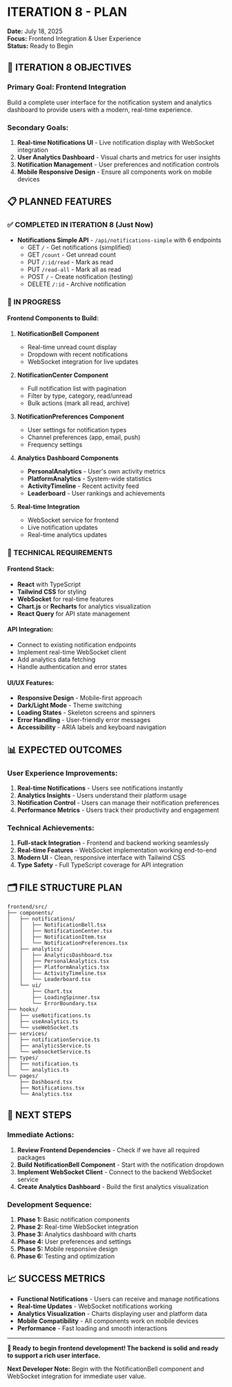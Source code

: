 # ITERATION 8 - PLAN

**Date:** July 18, 2025  
**Focus:** Frontend Integration & User Experience  
**Status:** Ready to Begin

## 🎯 ITERATION 8 OBJECTIVES

### Primary Goal: Frontend Integration

Build a complete user interface for the notification system and analytics dashboard to provide users with a modern, real-time experience.

### Secondary Goals:

1. **Real-time Notifications UI** - Live notification display with WebSocket integration
2. **User Analytics Dashboard** - Visual charts and metrics for user insights
3. **Notification Management** - User preferences and notification controls
4. **Mobile Responsive Design** - Ensure all components work on mobile devices

## 📋 PLANNED FEATURES

### ✅ COMPLETED IN ITERATION 8 (Just Now)

- **Notifications Simple API** - `/api/notifications-simple` with 6 endpoints
  - GET `/` - Get notifications (simplified)
  - GET `/count` - Get unread count
  - PUT `/:id/read` - Mark as read
  - PUT `/read-all` - Mark all as read
  - POST `/` - Create notification (testing)
  - DELETE `/:id` - Archive notification

### 🚧 IN PROGRESS

#### Frontend Components to Build:

1. **NotificationBell Component**

   - Real-time unread count display
   - Dropdown with recent notifications
   - WebSocket integration for live updates

2. **NotificationCenter Component**

   - Full notification list with pagination
   - Filter by type, category, read/unread
   - Bulk actions (mark all read, archive)

3. **NotificationPreferences Component**

   - User settings for notification types
   - Channel preferences (app, email, push)
   - Frequency settings

4. **Analytics Dashboard Components**

   - **PersonalAnalytics** - User's own activity metrics
   - **PlatformAnalytics** - System-wide statistics
   - **ActivityTimeline** - Recent activity feed
   - **Leaderboard** - User rankings and achievements

5. **Real-time Integration**
   - WebSocket service for frontend
   - Live notification updates
   - Real-time analytics updates

### 🔧 TECHNICAL REQUIREMENTS

#### Frontend Stack:

- **React** with TypeScript
- **Tailwind CSS** for styling
- **WebSocket** for real-time features
- **Chart.js** or **Recharts** for analytics visualization
- **React Query** for API state management

#### API Integration:

- Connect to existing notification endpoints
- Implement real-time WebSocket client
- Add analytics data fetching
- Handle authentication and error states

#### UI/UX Features:

- **Responsive Design** - Mobile-first approach
- **Dark/Light Mode** - Theme switching
- **Loading States** - Skeleton screens and spinners
- **Error Handling** - User-friendly error messages
- **Accessibility** - ARIA labels and keyboard navigation

## 📊 EXPECTED OUTCOMES

### User Experience Improvements:

1. **Real-time Notifications** - Users see notifications instantly
2. **Analytics Insights** - Users understand their platform usage
3. **Notification Control** - Users can manage their notification preferences
4. **Performance Metrics** - Users track their productivity and engagement

### Technical Achievements:

1. **Full-stack Integration** - Frontend and backend working seamlessly
2. **Real-time Features** - WebSocket implementation working end-to-end
3. **Modern UI** - Clean, responsive interface with Tailwind CSS
4. **Type Safety** - Full TypeScript coverage for API integration

## 🗂️ FILE STRUCTURE PLAN

```
frontend/src/
├── components/
│   ├── notifications/
│   │   ├── NotificationBell.tsx
│   │   ├── NotificationCenter.tsx
│   │   ├── NotificationItem.tsx
│   │   └── NotificationPreferences.tsx
│   ├── analytics/
│   │   ├── AnalyticsDashboard.tsx
│   │   ├── PersonalAnalytics.tsx
│   │   ├── PlatformAnalytics.tsx
│   │   ├── ActivityTimeline.tsx
│   │   └── Leaderboard.tsx
│   └── ui/
│       ├── Chart.tsx
│       ├── LoadingSpinner.tsx
│       └── ErrorBoundary.tsx
├── hooks/
│   ├── useNotifications.ts
│   ├── useAnalytics.ts
│   └── useWebSocket.ts
├── services/
│   ├── notificationService.ts
│   ├── analyticsService.ts
│   └── websocketService.ts
├── types/
│   ├── notification.ts
│   └── analytics.ts
└── pages/
    ├── Dashboard.tsx
    ├── Notifications.tsx
    └── Analytics.tsx
```

## 🚀 NEXT STEPS

### Immediate Actions:

1. **Review Frontend Dependencies** - Check if we have all required packages
2. **Build NotificationBell Component** - Start with the notification dropdown
3. **Implement WebSocket Client** - Connect to the backend WebSocket service
4. **Create Analytics Dashboard** - Build the first analytics visualization

### Development Sequence:

1. **Phase 1:** Basic notification components
2. **Phase 2:** Real-time WebSocket integration
3. **Phase 3:** Analytics dashboard with charts
4. **Phase 4:** User preferences and settings
5. **Phase 5:** Mobile responsive design
6. **Phase 6:** Testing and optimization

## 📈 SUCCESS METRICS

- **Functional Notifications** - Users can receive and manage notifications
- **Real-time Updates** - WebSocket notifications working
- **Analytics Visualization** - Charts displaying user and platform data
- **Mobile Compatibility** - All components work on mobile devices
- **Performance** - Fast loading and smooth interactions

---

**🎯 Ready to begin frontend development! The backend is solid and ready to support a rich user interface.**

**Next Developer Note:** Begin with the NotificationBell component and WebSocket integration for immediate user value.
